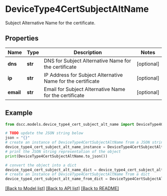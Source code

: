 # DeviceType4CertSubjectAltName

Subject Alternative Name for the certificate.

## Properties

Name | Type | Description | Notes
------------ | ------------- | ------------- | -------------
**dns** | **str** | DNS for Subject Alternative Name for the certificate | [optional] 
**ip** | **str** | IP Address for Subject Alternative Name for the certificate | [optional] 
**email** | **str** | Email for Subject Alternative Name for the certificate | [optional] 

## Example

```python
from dscc.models.device_type4_cert_subject_alt_name import DeviceType4CertSubjectAltName

# TODO update the JSON string below
json = "{}"
# create an instance of DeviceType4CertSubjectAltName from a JSON string
device_type4_cert_subject_alt_name_instance = DeviceType4CertSubjectAltName.from_json(json)
# print the JSON string representation of the object
print(DeviceType4CertSubjectAltName.to_json())

# convert the object into a dict
device_type4_cert_subject_alt_name_dict = device_type4_cert_subject_alt_name_instance.to_dict()
# create an instance of DeviceType4CertSubjectAltName from a dict
device_type4_cert_subject_alt_name_from_dict = DeviceType4CertSubjectAltName.from_dict(device_type4_cert_subject_alt_name_dict)
```
[[Back to Model list]](../README.md#documentation-for-models) [[Back to API list]](../README.md#documentation-for-api-endpoints) [[Back to README]](../README.md)


